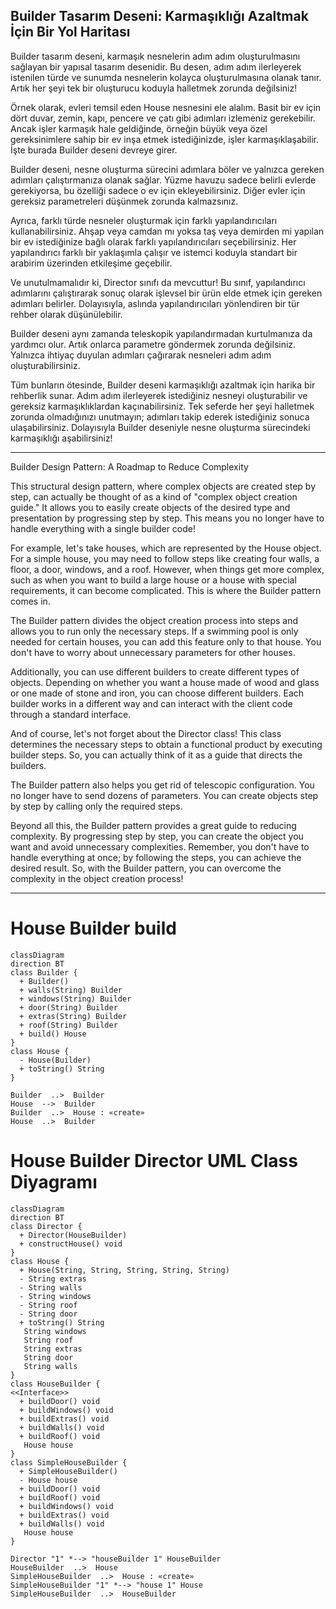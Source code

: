 ## Builder Tasarım Deseni: Karmaşıklığı Azaltmak İçin Bir Yol Haritası

Builder tasarım deseni, karmaşık nesnelerin adım adım oluşturulmasını sağlayan bir yapısal tasarım desenidir. Bu desen, adım adım ilerleyerek istenilen türde ve sunumda nesnelerin kolayca oluşturulmasına olanak tanır. Artık her şeyi tek bir oluşturucu koduyla halletmek zorunda değilsiniz!

Örnek olarak, evleri temsil eden House nesnesini ele alalım. Basit bir ev için dört duvar, zemin, kapı, pencere ve çatı gibi adımları izlemeniz gerekebilir. Ancak işler karmaşık hale geldiğinde, örneğin büyük veya özel gereksinimlere sahip bir ev inşa etmek istediğinizde, işler karmaşıklaşabilir. İşte burada Builder deseni devreye girer.

Builder deseni, nesne oluşturma sürecini adımlara böler ve yalnızca gereken adımları çalıştırmanıza olanak sağlar. Yüzme havuzu sadece belirli evlerde gerekiyorsa, bu özelliği sadece o ev için ekleyebilirsiniz. Diğer evler için gereksiz parametreleri düşünmek zorunda kalmazsınız.

Ayrıca, farklı türde nesneler oluşturmak için farklı yapılandırıcıları kullanabilirsiniz. Ahşap veya camdan mı yoksa taş veya demirden mi yapılan bir ev istediğinize bağlı olarak farklı yapılandırıcıları seçebilirsiniz. Her yapılandırıcı farklı bir yaklaşımla çalışır ve istemci koduyla standart bir arabirim üzerinden etkileşime geçebilir.

Ve unutulmamalıdır ki, Director sınıfı da mevcuttur! Bu sınıf, yapılandırıcı adımlarını çalıştırarak sonuç olarak işlevsel bir ürün elde etmek için gereken adımları belirler. Dolayısıyla, aslında yapılandırıcıları yönlendiren bir tür rehber olarak düşünülebilir.

Builder deseni aynı zamanda teleskopik yapılandırmadan kurtulmanıza da yardımcı olur. Artık onlarca parametre göndermek zorunda değilsiniz. Yalnızca ihtiyaç duyulan adımları çağırarak nesneleri adım adım oluşturabilirsiniz.

Tüm bunların ötesinde, Builder deseni karmaşıklığı azaltmak için harika bir rehberlik sunar. Adım adım ilerleyerek istediğiniz nesneyi oluşturabilir ve gereksiz karmaşıklıklardan kaçınabilirsiniz. Tek seferde her şeyi halletmek zorunda olmadığınızı unutmayın; adımları takip ederek istediğiniz sonuca ulaşabilirsiniz. Dolayısıyla Builder deseniyle nesne oluşturma sürecindeki karmaşıklığı aşabilirsiniz!

---

Builder Design Pattern: A Roadmap to Reduce Complexity

This structural design pattern, where complex objects are created step by step, can actually be thought of as a kind of "complex object creation guide." It allows you to easily create objects of the desired type and presentation by progressing step by step. This means you no longer have to handle everything with a single builder code!

For example, let's take houses, which are represented by the House object. For a simple house, you may need to follow steps like creating four walls, a floor, a door, windows, and a roof. However, when things get more complex, such as when you want to build a large house or a house with special requirements, it can become complicated. This is where the Builder pattern comes in.

The Builder pattern divides the object creation process into steps and allows you to run only the necessary steps. If a swimming pool is only needed for certain houses, you can add this feature only to that house. You don't have to worry about unnecessary parameters for other houses.

Additionally, you can use different builders to create different types of objects. Depending on whether you want a house made of wood and glass or one made of stone and iron, you can choose different builders. Each builder works in a different way and can interact with the client code through a standard interface.

And of course, let's not forget about the Director class! This class determines the necessary steps to obtain a functional product by executing builder steps. So, you can actually think of it as a guide that directs the builders.

The Builder pattern also helps you get rid of telescopic configuration. You no longer have to send dozens of parameters. You can create objects step by step by calling only the required steps.

Beyond all this, the Builder pattern provides a great guide to reducing complexity. By progressing step by step, you can create the object you want and avoid unnecessary complexities. Remember, you don't have to handle everything at once; by following the steps, you can achieve the desired result. So, with the Builder pattern, you can overcome the complexity in the object creation process!

---
# House Builder build

```mermaid
classDiagram
direction BT
class Builder {
  + Builder() 
  + walls(String) Builder
  + windows(String) Builder
  + door(String) Builder
  + extras(String) Builder
  + roof(String) Builder
  + build() House
}
class House {
  - House(Builder) 
  + toString() String
}

Builder  ..>  Builder 
House  -->  Builder 
Builder  ..>  House : «create»
House  ..>  Builder 
```

# House Builder Director UML Class Diyagramı

```mermaid
classDiagram
direction BT
class Director {
  + Director(HouseBuilder) 
  + constructHouse() void
}
class House {
  + House(String, String, String, String, String) 
  - String extras
  - String walls
  - String windows
  - String roof
  - String door
  + toString() String
   String windows
   String roof
   String extras
   String door
   String walls
}
class HouseBuilder {
<<Interface>>
  + buildDoor() void
  + buildWindows() void
  + buildExtras() void
  + buildWalls() void
  + buildRoof() void
   House house
}
class SimpleHouseBuilder {
  + SimpleHouseBuilder() 
  - House house
  + buildDoor() void
  + buildRoof() void
  + buildWindows() void
  + buildExtras() void
  + buildWalls() void
   House house
}

Director "1" *--> "houseBuilder 1" HouseBuilder 
HouseBuilder  ..>  House 
SimpleHouseBuilder  ..>  House : «create»
SimpleHouseBuilder "1" *--> "house 1" House 
SimpleHouseBuilder  ..>  HouseBuilder 
```